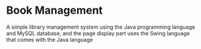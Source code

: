 # Book Management

A simple library management system using 
the Java programming language and MySQL 
database, and the page display part uses 
the Swing language that comes with the Java language

